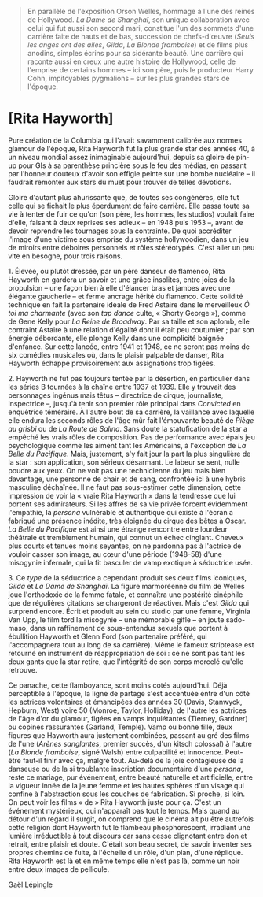 > En parallèle de l'exposition Orson Welles, hommage à l'une des reines de Hollywood. _La Dame de Shanghaï_, son unique collaboration avec celui qui fut aussi son second mari, constitue l'un des sommets d'une carrière faite de hauts et de bas, succession de chefs-d'œuvre (_Seuls les anges ont des ailes_, _Gilda_, _La Blonde framboise_) et de films plus anodins, simples écrins pour sa sidérante beauté. Une carrière qui raconte aussi en creux une autre histoire de Hollywood, celle de l'emprise de certains hommes – ici son père, puis le producteur Harry Cohn, impitoyables pygmalions – sur les plus grandes stars de l'époque.

# [Rita Hayworth]

Pure création de la Columbia qui l'avait savamment calibrée aux normes glamour de l'époque, Rita Hayworth fut la plus grande star des années 40, à un niveau mondial assez inimaginable aujourd'hui, depuis sa gloire de pin-up pour GIs à sa parenthèse princière sous le feu des médias, en passant par l'honneur douteux d'avoir son effigie peinte sur une bombe nucléaire – il faudrait remonter aux stars du muet pour trouver de telles dévotions.

Gloire d'autant plus ahurissante que, de toutes ses congénères, elle fut celle qui se fichait le plus éperdument de faire carrière. Elle passa toute sa vie à tenter de fuir ce qu'on (son père, les hommes, les studios) voulait faire d'elle, faisant à deux reprises ses adieux – en 1948 puis 1953 –, avant de devoir reprendre les tournages sous la contrainte. De quoi accréditer l'image d'une victime sous emprise du système hollywoodien, dans un jeu de miroirs entre déboires personnels et rôles stéréotypés. C'est aller un peu vite en besogne, pour trois raisons.

​1. Élevée, ou plutôt dressée, par un père danseur de flamenco, Rita Hayworth en gardera un savoir et une grâce insolites, entre joies de la propulsion – une façon bien à elle d'élancer bras et jambes avec une élégante gaucherie – et ferme ancrage hérité du flamenco. Cette solidité technique en fait la partenaire idéale de Fred Astaire dans le merveilleux _Ô toi ma charmante_ (avec son _tap dance_ culte, « Shorty George »), comme de Gene Kelly pour _La Reine de Broadway_. Par sa taille et son aplomb, elle contraint Astaire à une relation d'égalité dont il était peu coutumier ; par son énergie débordante, elle plonge Kelly dans une complicité baignée d'enfance. Sur cette lancée, entre 1941 et 1948, ce ne seront pas moins de six comédies musicales où, dans le plaisir palpable de danser, Rita Hayworth échappe provisoirement aux assignations trop figées.

​2. Hayworth ne fut pas toujours tentée par la désertion, en particulier dans les séries B tournées à la chaîne entre 1937 et 1939. Elle y trouvait des personnages ingénus mais têtus – directrice de cirque, journaliste, inspectrice –, jusqu'à tenir son premier rôle principal dans _Convicted_ en enquêtrice téméraire. À l'autre bout de sa carrière, la vaillance avec laquelle elle endura les seconds rôles de l'âge mûr fait l'émouvante beauté de _Piège au grisbi_ ou de _La Route de Salina_. Sans doute la statufication de la star a empêché les vrais rôles de composition. Pas de performance avec épais jeu psychologique comme les aiment tant les Américains, à l'exception de _La Belle du Pacifique_. Mais, justement, s'y fait jour la part la plus singulière de la star : son application, son sérieux désarmant. Le labeur se sent, nulle poudre aux yeux. On ne voit pas une technicienne du jeu mais bien davantage, une personne de chair et de sang, confrontée ici à une hybris masculine déchaînée. Il ne faut pas sous-estimer cette dimension, cette impression de voir la « vraie Rita Hayworth » dans la tendresse que lui portent ses admirateurs. Si les affres de sa vie privée forcent évidemment l'empathie, la _persona_ vulnérable et authentique qui existe à l'écran a fabriqué une présence inédite, très éloignée du cirque des bêtes à Oscar. _La Belle du Pacifique_ est ainsi une étrange rencontre entre lourdeur théâtrale et tremblement humain, qui connut un échec cinglant. Cheveux plus courts et tenues moins seyantes, on ne pardonna pas à l'actrice de vouloir casser son image, au cœur d'une période (1948-58) d'une misogynie infernale, qui la fit basculer de vamp exotique à séductrice usée.

​3. Ce _type_ de la séductrice a cependant produit ses deux films iconiques, _Gilda_ et _La Dame de Shanghaï_. La figure marmoréenne du film de Welles joue l'orthodoxie de la femme fatale, et connaîtra une postérité cinéphile que de régulières citations se chargeront de réactiver. Mais c'est _Gilda_ qui surprend encore. Écrit et produit au sein du studio par une femme, Virginia Van Upp, le film tord la misogynie – une mémorable gifle – en joute sado-maso, dans un raffinement de sous-entendus sexuels que portent à ébullition Hayworth et Glenn Ford (son partenaire préféré, qui l'accompagnera tout au long de sa carrière). Même le fameux striptease est retourné en instrument de réappropriation de soi : ce ne sont pas tant les deux gants que la star retire, que l'intégrité de son corps morcelé qu'elle retrouve.

Ce panache, cette flamboyance, sont moins cotés aujourd'hui. Déjà perceptible à l'époque, la ligne de partage s'est accentuée entre d'un côté les actrices volontaires et émancipées des années 30 (Davis, Stanwyck, Hepburn, West) voire 50 (Monroe, Taylor, Holliday), de l'autre les actrices de l'âge d'or du glamour, figées en vamps inquiétantes (Tierney, Gardner) ou copines rassurantes (Garland, Temple). Vamp ou bonne fille, deux figures que Hayworth aura justement combinées, passant au gré des films de l'une (_Arènes sanglantes_, premier succès, d'un kitsch colossal) à l'autre (_La Blonde framboise_, signé Walsh) entre culpabilité et innocence. Peut-être faut-il finir avec ça, malgré tout. Au-delà de la joie contagieuse de la danseuse ou de la si troublante inscription documentaire d'une _persona_, reste ce mariage, pur événement, entre beauté naturelle et artificielle, entre la vigueur innée de la jeune femme et les hautes sphères d'un visage qui confine à l'abstraction sous les couches de fabrication. Si proche, si loin. On peut voir les films « de » Rita Hayworth juste pour ça. C'est un événement mystérieux, qui n'apparaît pas tout le temps. Mais quand au détour d'un regard il surgit, on comprend que le cinéma ait pu être autrefois cette religion dont Hayworth fut le flambeau phosphorescent, irradiant une lumière irréductible à tout discours car sans cesse clignotant entre don et retrait, entre plaisir et doute. C'était son beau secret, de savoir inventer ses propres chemins de fuite, à l'échelle d'un rôle, d'un plan, d'une réplique. Rita Hayworth est là et en même temps elle n'est pas là, comme un noir entre deux images de pellicule.

<div class="author">Gaël Lépingle</div>
